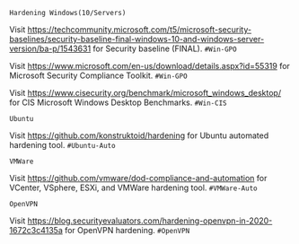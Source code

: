 `Hardening Windows(10/Servers)`

Visit https://techcommunity.microsoft.com/t5/microsoft-security-baselines/security-baseline-final-windows-10-and-windows-server-version/ba-p/1543631 for Security baseline (FINAL). `#Win-GPO`

Visit https://www.microsoft.com/en-us/download/details.aspx?id=55319 for Microsoft Security Compliance Toolkit. `#Win-GPO`

Visit https://www.cisecurity.org/benchmark/microsoft_windows_desktop/ for CIS Microsoft Windows Desktop Benchmarks. `#Win-CIS`

`Ubuntu`

Visit https://github.com/konstruktoid/hardening for Ubuntu automated hardening tool. `#Ubuntu-Auto`

`VMWare`

Visit https://github.com/vmware/dod-compliance-and-automation for VCenter, VSphere, ESXi, and VMWare hardening tool. `#VMWare-Auto`

`OpenVPN`

Visit https://blog.securityevaluators.com/hardening-openvpn-in-2020-1672c3c4135a for OpenVPN hardening. `#OpenVPN`
